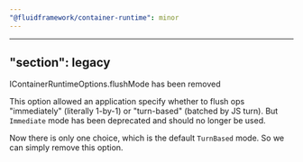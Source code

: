 ```yaml
---
"@fluidframework/container-runtime": minor
---
```

---
"section": legacy
---

IContainerRuntimeOptions.flushMode has been removed

This option allowed an application specify whether to flush ops "immediately" (literally 1-by-1) or "turn-based"
(batched by JS turn).  But `Immediate` mode has been deprecated and should no longer be used.

Now there is only one choice, which is the default `TurnBased` mode.  So we can simply remove this option.
